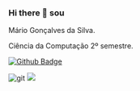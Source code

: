 ### Hi there 👋 sou 

Mário Gonçalves da Silva.

<p>Ciência da Computação 2º semestre.</p>


[![Github Badge](https://img.shields.io/badge/-Github-000?style=flat-square&logo=Github&logoColor=white&link=https://github.com/Rafyy2102)](https://github.com/MarioMess)

![git](https://user-images.githubusercontent.com/78670218/107778902-658db200-6d23-11eb-93b1-1bd564328c60.jpg)
![](https://github-readme-stats.vercel.app/api?username=MarioMess&show_icons=true&theme=merko)
<!--
**MarioMess/MarioMess** is a ✨ _special_ ✨ repository because its `README.md` (this file) appears on your GitHub profile.

Here are some ideas to get you started:

- 🔭 I’m currently working on ...
- 🌱 I’m currently learning ...
- 👯 I’m looking to collaborate on ...
- 🤔 I’m looking for help with ...
- 💬 Ask me about ...
- 📫 How to reach me: ...
- 😄 Pronouns: ...
- ⚡ Fun fact: ...
-->

